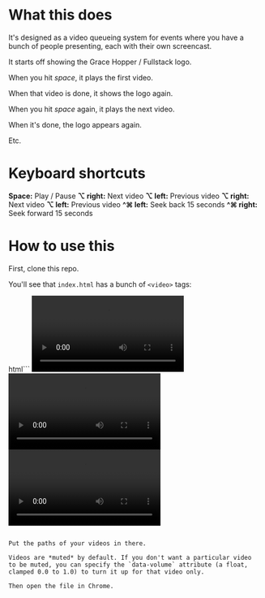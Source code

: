 # What this does

It's designed as a video queueing system for events where you
have a bunch of people presenting, each with their own screencast.

It starts off showing the Grace Hopper / Fullstack logo.

When you hit *space*, it plays the first video.

When that video is done, it shows the logo again.

When you hit *space* again, it plays the next video.

When it's done, the logo appears again.

Etc.

# Keyboard shortcuts

**Space:** Play / Pause
**⌥ right:** Next video
**⌥ left:** Previous video
**⌥ right:** Next video
**⌥ left:** Previous video
**^⌘ left:** Seek back 15 seconds
**^⌘ right:** Seek forward 15 seconds

# How to use this

First, clone this repo.

You'll see that `index.html` has a bunch of `<video>` tags:

html```
    <video src="1609/pgb-vsu.mp4" data-volume=1></video>
    <video src="1609/GH - Pioneers of Mars.mp4"></video>
    <video src="1609/GH - paraGraphic.mp4"></video>
```

Put the paths of your videos in there.

Videos are *muted* by default. If you don't want a particular video
to be muted, you can specify the `data-volume` attribute (a float,
clamped 0.0 to 1.0) to turn it up for that video only.

Then open the file in Chrome.